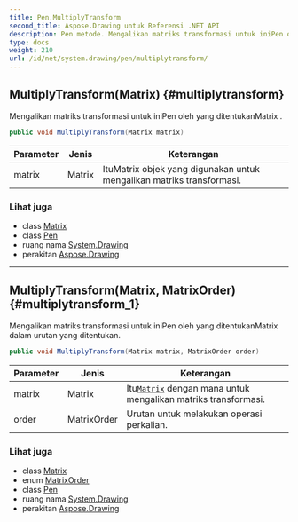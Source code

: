 ```yaml
---
title: Pen.MultiplyTransform
second_title: Aspose.Drawing untuk Referensi .NET API
description: Pen metode. Mengalikan matriks transformasi untuk iniPen oleh yang ditentukanMatrix .
type: docs
weight: 210
url: /id/net/system.drawing/pen/multiplytransform/
---
```

## MultiplyTransform(Matrix) {#multiplytransform}

Mengalikan matriks transformasi untuk iniPen oleh yang ditentukanMatrix .

```csharp
public void MultiplyTransform(Matrix matrix)
```

| Parameter | Jenis | Keterangan |
| --- | --- | --- |
| matrix | Matrix | ItuMatrix objek yang digunakan untuk mengalikan matriks transformasi. |

### Lihat juga

* class [Matrix](../../../system.drawing.drawing2d/matrix/)
* class [Pen](../)
* ruang nama [System.Drawing](../../pen/)
* perakitan [Aspose.Drawing](../../../)

---

## MultiplyTransform(Matrix, MatrixOrder) {#multiplytransform_1}

Mengalikan matriks transformasi untuk iniPen oleh yang ditentukanMatrix dalam urutan yang ditentukan.

```csharp
public void MultiplyTransform(Matrix matrix, MatrixOrder order)
```

| Parameter | Jenis | Keterangan |
| --- | --- | --- |
| matrix | Matrix | Itu[`Matrix`](../../../system.drawing.drawing2d/matrix/) dengan mana untuk mengalikan matriks transformasi. |
| order | MatrixOrder | Urutan untuk melakukan operasi perkalian. |

### Lihat juga

* class [Matrix](../../../system.drawing.drawing2d/matrix/)
* enum [MatrixOrder](../../../system.drawing.drawing2d/matrixorder/)
* class [Pen](../)
* ruang nama [System.Drawing](../../pen/)
* perakitan [Aspose.Drawing](../../../)



